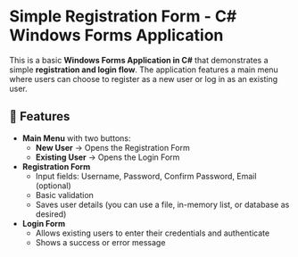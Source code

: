# Simple Registration Form - C# Windows Forms Application

This is a basic **Windows Forms Application in C#** that demonstrates a simple **registration and login flow**. The application features a main menu where users can choose to register as a new user or log in as an existing user.

## 🧩 Features

- **Main Menu** with two buttons:
  - **New User** → Opens the Registration Form
  - **Existing User** → Opens the Login Form
- **Registration Form**
  - Input fields: Username, Password, Confirm Password, Email (optional)
  - Basic validation
  - Saves user details (you can use a file, in-memory list, or database as desired)
- **Login Form**
  - Allows existing users to enter their credentials and authenticate
  - Shows a success or error message

